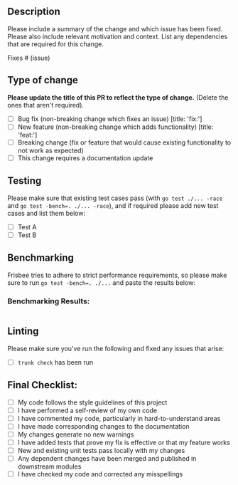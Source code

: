 ## Description

Please include a summary of the change and which issue has been fixed. Please also include relevant motivation and context. List any dependencies that are required for this change.

Fixes # (issue)

## Type of change

**Please update the title of this PR to reflect the type of change.** (Delete the ones that aren't required).

- [ ] Bug fix (non-breaking change which fixes an issue) [title: 'fix:']
- [ ] New feature (non-breaking change which adds functionality) [title: 'feat:']
- [ ] Breaking change (fix or feature that would cause existing functionality to not work as expected)
- [ ] This change requires a documentation update

## Testing

Please make sure that existing test cases pass (with `go test ./... -race` and `go test -bench=. ./... -race`), 
and if required please add new test cases and list them below:

- [ ] Test A
- [ ] Test B

## Benchmarking

Frisbee tries to adhere to strict performance requirements, so please make sure to run `go test -bench=. ./...` and paste the results below:

### Benchmarking Results:

```shell
```

## Linting

Please make sure you've run the following and fixed any issues that arise:

- [ ] `trunk check` has been run

## Final Checklist:

- [ ] My code follows the style guidelines of this project
- [ ] I have performed a self-review of my own code
- [ ] I have commented my code, particularly in hard-to-understand areas
- [ ] I have made corresponding changes to the documentation
- [ ] My changes generate no new warnings
- [ ] I have added tests that prove my fix is effective or that my feature works
- [ ] New and existing unit tests pass locally with my changes
- [ ] Any dependent changes have been merged and published in downstream modules
- [ ] I have checked my code and corrected any misspellings
